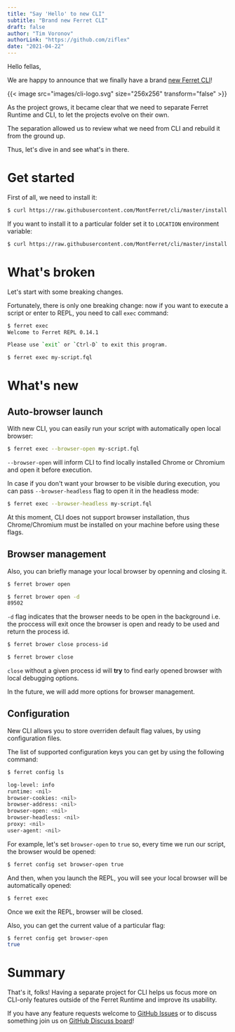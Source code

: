 ```yaml
---
title: "Say 'Hello' to new CLI"
subtitle: "Brand new Ferret CLI"
draft: false
author: "Tim Voronov"
authorLink: "https://github.com/ziflex"
date: "2021-04-22"
---
```


Hello fellas,

We are happy to announce that we finally have a brand [new Ferret CLI](https://github.com/MontFerret/cli)!

{{< image src="images/cli-logo.svg" size="256x256" transform="false" >}}

As the project grows, it became clear that we need to separate Ferret Runtime and CLI, to let the projects evolve on their own.

The separation allowed us to review what we need from CLI and rebuild it from the ground up.

Thus, let's dive in and see what's in there.

# Get started

First of all, we need to install it:

```bash
$ curl https://raw.githubusercontent.com/MontFerret/cli/master/install.sh | sudo sh
```

If you want to install it to a particular folder set it to ``LOCATION`` environment variable:

```bash
$ curl https://raw.githubusercontent.com/MontFerret/cli/master/install.sh | LOCATION=my-dir sh
```

# What's broken

Let's start with some breaking changes.

Fortunately, there is only one breaking change: now if you want to execute a script or enter to REPL, you need to call ``exec`` command:

```bash
$ ferret exec
Welcome to Ferret REPL 0.14.1

Please use `exit` or `Ctrl-D` to exit this program.
```

```bash
$ ferret exec my-script.fql
```

# What's new

## Auto-browser launch
With new CLI, you can easily run your script with automatically open local browser:

```bash
$ ferret exec --browser-open my-script.fql
```

``--browser-open`` will inform CLI to find locally installed Chrome or Chromium and open it before execution.

In case if you don't want your browser to be visible during execution, you can pass ``--browser-headless`` flag to open it in the headless mode:

```bash
$ ferret exec --browser-headless my-script.fql
```

<div class="notification is-warning">
  At this moment, CLI does not support browser installation, thus Chrome/Chromium must be installed on your machine before using these flags.
</div>

## Browser management

Also, you can briefly manage your local browser by openning and closing it.

```bash
$ ferret brower open
```

```bash
$ ferret brower open -d
89502
```

``-d`` flag indicates that the browser needs to be open in the background i.e. the proccess will exit once the browser is open and ready to be used and return the process id.

```bash
$ ferret brower close process-id
```

```bash
$ ferret brower close
```

``close`` without a given process id will **try** to find early opened browser with local debugging options.

<div class="notification is-info">
  In the future, we will add more options for browser management.
</div>

## Configuration

New CLI allows you to store overriden default flag values, by using configuration files.

The list of supported configuration keys you can get by using the following command:


```bash
$ ferret config ls

log-level: info
runtime: <nil>
browser-cookies: <nil>
browser-address: <nil>
browser-open: <nil>
browser-headless: <nil>
proxy: <nil>
user-agent: <nil>
```

For example, let's set ``browser-open`` to ``true`` so, every time we run our script, the browser would be opened:

```bash
$ ferret config set browser-open true
```

And then, when you launch the REPL, you will see your local browser will be automatically opened:

```bash
$ ferret exec
```

Once we exit the REPL, browser will be closed.

Also, you can get the current value of a particular flag:

```bash
$ ferret config get browser-open
true
```

# Summary

That's it, folks! 
Having a separate project for CLI helps us focus more on CLI-only features outside of the Ferret Runtime and improve its usability.

If you have any feature requests welcome to [GitHub Issues](https://github.com/MontFerret/cli/issues) or to discuss something join us on [GitHub Discuss board](https://github.com/MontFerret/cli/discussions)!